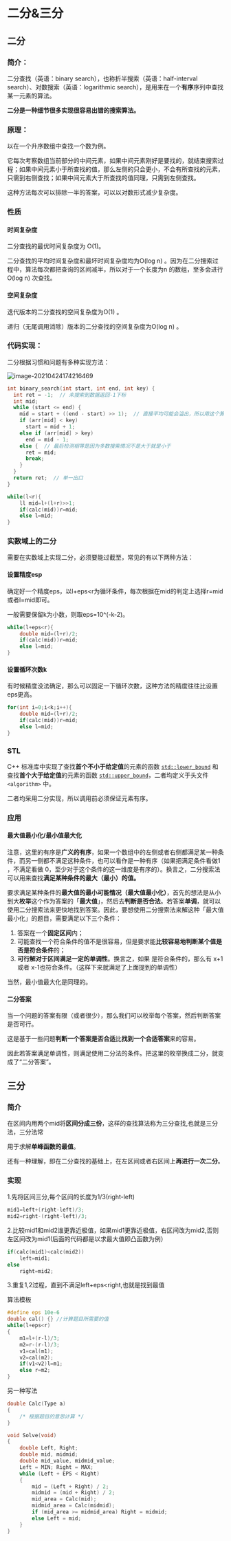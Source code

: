 # 二分&三分

## 二分

### 简介：

二分查找（英语：binary search），也称折半搜索（英语：half-interval search）、对数搜索（英语：logarithmic search），是用来在一个**有序**序列中查找某一元素的算法。

**二分是一种细节很多实现很容易出错的搜索算法。**

### 原理：

以在一个升序数组中查找一个数为例。

它每次考察数组当前部分的中间元素，如果中间元素刚好是要找的，就结束搜索过程；如果中间元素小于所查找的值，那么左侧的只会更小，不会有所查找的元素，只需到右侧查找；如果中间元素大于所查找的值同理，只需到左侧查找。

这种方法每次可以排除一半的答案，可以以对数形式减少复杂度。

### 性质

#### 时间复杂度

二分查找的最优时间复杂度为 O(1)。

二分查找的平均时间复杂度和最坏时间复杂度均为O(log n) 。因为在二分搜索过程中，算法每次都把查询的区间减半，所以对于一个长度为n 的数组，至多会进行O(log n) 次查找。

#### 空间复杂度

迭代版本的二分查找的空间复杂度为O(1) 。

递归（无尾调用消除）版本的二分查找的空间复杂度为O(log n) 。

### 代码实现：

二分根据习惯和问题有多种实现方法：

![image-20210424174216469](C:\Users\pengxin\AppData\Roaming\Typora\typora-user-images\image-20210424174216469.png)

```c++
int binary_search(int start, int end, int key) {
  int ret = -1;  // 未搜索到数据返回-1下标
  int mid;
  while (start <= end) {
    mid = start + ((end - start) >> 1);  // 直接平均可能会溢出，所以用这个算法
    if (arr[mid] < key)
      start = mid + 1;
    else if (arr[mid] > key)
      end = mid - 1;
    else {  // 最后检测相等是因为多数搜索情况不是大于就是小于
      ret = mid;
      break;
    }
  }
  return ret;  // 单一出口
}
```

```c++
while(l<r){
    ll mid=l+(l+r)>>1;
    if(calc(mid))r=mid;
    else l=mid;
}
```



### 实数域上的二分

需要在实数域上实现二分，必须要能过截至，常见的有以下两种方法：

#### 设置精度esp

确定好一个精度eps，以l+eps<r为循环条件，每次根据在mid的判定上选择r=mid或者l=mid即可。

一般需要保留k为小数，则取eps=10^(-k-2)。

```c++
while(l+eps<r){
    double mid=(l+r)/2;
    if(calc(mid))r=mid;
    else l=mid;
}
```

#### 设置循环次数k

有时候精度没法确定，那么可以固定一下循环次数，这种方法的精度往往比设置eps更高。

```c++
for(int i=0;i<k;i++){
    double mid=(l+r)/2;
    if(calc(mid))r=mid;
    else l=mid;
}
```



### STL

C++ 标准库中实现了查找**首个不小于给定值**的元素的函数 [`std::lower_bound`](https://zh.cppreference.com/w/cpp/algorithm/lower_bound) 和查找**首个大于给定值**的元素的函数 [`std::upper_bound`](https://zh.cppreference.com/w/cpp/algorithm/upper_bound)，二者均定义于头文件 `<algorithm>` 中。

二者均采用二分实现，所以调用前必须保证元素有序。

### 应用

#### 最大值最小化/最小值最大化

注意，这里的有序是**广义的有序**，如果一个数组中的左侧或者右侧都满足某一种条件，而另一侧都不满足这种条件，也可以看作是一种有序（如果把满足条件看做1 ，不满足看做 0，至少对于这个条件的这一维度是有序的）。换言之，二分搜索法可以用来查找**满足某种条件的最大（最小）的值。**

要求满足某种条件的**最大值的最小可能情况（最大值最小化）**，首先的想法是从小到大**枚举**这个作为答案的「**最大值**」，然后去**判断是否合法**。若答案**单调**，就可以使用二分搜索法来更快地找到答案。因此，要想使用二分搜索法来解这种「最大值最小化」的题目，需要满足以下三个条件：

1. 答案在一个**固定区间**内；
2. 可能查找一个符合条件的值不是很容易，但是要求能**比较容易地判断某个值是否是符合条件**的；
3. **可行解对于区间满足一定的单调性**。换言之，如果 是符合条件的，那么有 x+1或者 x-1也符合条件。（这样下来就满足了上面提到的单调性）

当然，最小值最大化是同理的。

#### 二分答案

当一个问题的答案有限（或者很少），那么我们可以枚举每个答案，然后判断答案是否可行。

这是基于一些问题**判断一个答案是否合适**比**找到一个合适答案**来的容易。

因此若答案满足单调性，则满足使用二分法的条件。把这里的枚举换成二分，就变成了“二分答案”。

## 三分

### 简介

在区间内用两个mid将**区间分成三份**，这样的查找算法称为三分查找,也就是三分法，三分法常

用于求解**单峰函数的最值**。

还有一种理解，即在二分查找的基础上，在左区间或者右区间上**再进行一次二分**。

### 实现

1.先将区间三分,每个区间的长度为1/3(right-left)

```c++
mid1=left+(right-left)/3;
mid2=right-(right-left)/3;
```

2.比较mid1和mid2谁更靠近极值，如果mid1更靠近极值，右区间改为mid2,否则左区间改为mid1(后面的代码都是以求最大值即凸函数为例）

```c++
if(calc(mid1)<calc(mid2))
    left=mid1;
else
    right=mid2;
```

3.重复1,2过程，直到不满足left+eps<right,也就是找到最值


算法模板

```c++
#define eps 10e-6
double cal() {} //计算题目所需要的值
while(l+eps<r)
{
    m1=l+(r-l)/3;
    m2=r-(r-l)/3;
    v1=cal(m1);
    v2=cal(m2);
    if(v1<v2)l=m1;
    else r=m2;
}
```


另一种写法

```c++
double Calc(Type a)
{
    /* 根据题目的意思计算 */
}

void Solve(void)
{
    double Left, Right;
    double mid, midmid;
    double mid_value, midmid_value;
    Left = MIN; Right = MAX;
    while (Left + EPS < Right)
    {
        mid = (Left + Right) / 2;
        midmid = (mid + Right) / 2;
        mid_area = Calc(mid);
        midmid_area = Calc(midmid);
        if (mid_area >= midmid_area) Right = midmid;
        else Left = mid;
    }
}
```

